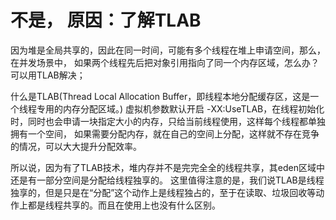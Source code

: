 # 不是， 原因：了解TLAB

因为堆是全局共享的，因此在同一时间，可能有多个线程在堆上申请空间，那么，在并发场景中，
如果两个线程先后把对象引用指向了同一个内存区域，怎么办？ 可以用TLAB解决；


什么是TLAB(Thread Local Allocation Buffer，即线程本地分配缓存区，这是一个线程专用的内存分配区域。)
虚拟机参数默认开启 -XX:UseTLAB，在线程初始化时，同时也会申请一块指定大小的内存，只给当前线程使用，这样每个线程都单独拥有一个空间，
如果需要分配内存，就在自己的空间上分配，这样就不存在竞争的情况，可以大大提升分配效率。

所以说，因为有了TLAB技术，堆内存并不是完完全全的线程共享，其eden区域中还是有一部分空间是分配给线程独享的。
这里值得注意的是，我们说TLAB是线程独享的，但是只是在“分配”这个动作上是线程独占的，至于在读取、垃圾回收等动作上都是线程共享的。而且在使用上也没有什么区别。